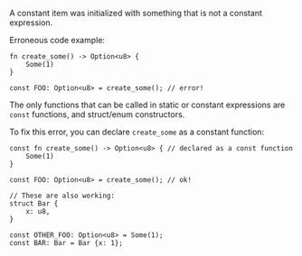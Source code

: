 A constant item was initialized with something that is not a constant
expression.

Erroneous code example:

```compile_fail,E0015
fn create_some() -> Option<u8> {
    Some(1)
}

const FOO: Option<u8> = create_some(); // error!
```

The only functions that can be called in static or constant expressions are
`const` functions, and struct/enum constructors.

To fix this error, you can declare `create_some` as a constant function:

```
const fn create_some() -> Option<u8> { // declared as a const function
    Some(1)
}

const FOO: Option<u8> = create_some(); // ok!

// These are also working:
struct Bar {
    x: u8,
}

const OTHER_FOO: Option<u8> = Some(1);
const BAR: Bar = Bar {x: 1};
```
